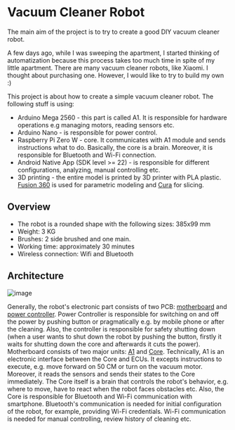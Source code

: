 # Vacuum Cleaner Robot 
The main aim of the project is to try to create a good DIY vacuum cleaner robot.

A few days ago, while I was sweeping the apartment, I started thinking of automatization because this process takes too much time in spite of my little apartment. There are many vacuum cleaner robots, like Xiaomi. I thought about purchasing one. However, I would like to try to build my own :)

This project is about how to create a simple vacuum cleaner robot. The following stuff is using:
* Arduino Mega 2560 - this part is called A1. It is responsible for hardware operations e.g managing motors, reading sensors etc.
* Arduino Nano - is responsible for power control.
* Raspberry Pi Zero W - core. It communicates with A1 module and sends instructions what to do. Basically, the core is a brain. Moreover, it is responsible for Bluetooth and Wi-Fi connection.
* Android Native App (SDK level >= 22) - is responsible for different configurations, analyzing, manual controlling etc.
* 3D printing - the entire model is printed by 3D printer with PLA plastic. [Fusion 360](https://www.autodesk.com/products/fusion-360/overview) is used for parametric modeling and [Cura](https://ultimaker.com/software/ultimaker-cura) for slicing.

## Overview
* The robot is a rounded shape with the following sizes: 385x99 mm
* Weight: 3 KG
* Brushes: 2 side brushed and one main.
* Working time: approximately 30 minutes
* Wireless connection: Wifi and Bluetooth

## Architecture 
![image](https://user-images.githubusercontent.com/39415360/179946342-a393f9e0-408d-4760-a70b-cfd9a5e10395.png)

Generally, the robot's electronic part consists of two PCB: [motherboard](https://github.com/AlieksieievYurii/vacuum-cleaner/tree/clean-up/motherboard) and [power controller](https://github.com/AlieksieievYurii/vacuum-cleaner/tree/main/power-controller). Power Controller is responsible for switching on and off the power by pushing button or pragmatically e.g. by mobile phone or after the cleaning. Also, the controller is responsible for safety shutting down (when a user wants to shut down the robot by pushing the button, firstly it waits for shutting down the core and afterwards it cuts the power). Motherboard consists of two major units: [A1](https://github.com/AlieksieievYurii/vacuum-cleaner/tree/clean-up/motherboard/a1) and [Core](https://github.com/AlieksieievYurii/vacuum-cleaner/tree/clean-up/motherboard/core). Technically, A1 is an electronic interface between the Core and ECUs. It excepts instructions to execute, e.g. move forward on 50 CM or turn on the vacuum motor. Moreover, it reads the sensors and sends their states to the Core immediately. The Core itself is a brain that controls the robot's behavior, e.g. where to move, have to react when the robot faces obstacles etc. Also, the Core is responsible for Bluetooth and Wi-Fi communication with smartphone. Bluetooth's communication is needed for initial configuration of the robot, for example, providing Wi-Fi credentials. Wi-Fi communication is needed for manual controlling, review history of cleaning etc.
